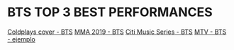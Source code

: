 # BTS TOP 3 BEST PERFORMANCES
[Coldplays cover - BTS](https://www.youtube.com/watch?v=60g72d4Nqss)
[MMA 2019 - BTS](https://www.youtube.com/watch?v=b9cG4DzpL_c&t=37s)
[Citi Music Series - BTS](https://www.youtube.com/watch?v=EFHeeRIDAsg)
[MTV - BTS - ejemplo](https://example.com/invalidlink)

